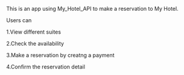 This is an app using My_Hotel_API to make a reservation to My Hotel.


Users can


1.View different suites 

2.Check the availability 

3.Make a reservation by creatng a payment

4.Confirm the reservation detail
